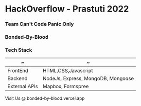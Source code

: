 # HackOverflow - Prastuti 2022 
### Team Can't Code Panic Only
### Bonded-By-Blood

### Tech Stack 
~ | ~
--- | ---
FrontEnd | HTML,CSS,Javascript 
Backend | NodeJs, Express, MongoDB, Mongoose
External APIs | Mapbox, Formspree

Visit Us @ bonded-by-blood.vercel.app

